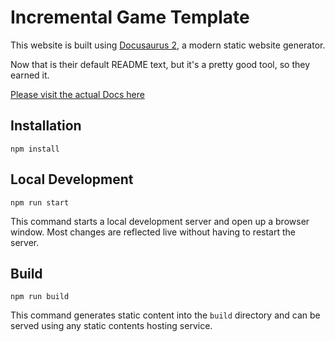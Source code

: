 # Incremental Game Template

This website is built using [Docusaurus 2](https://v2.docusaurus.io/), a modern static website generator.

Now that is their default README text, but it's a pretty good tool, so they earned it.

[Please visit the actual Docs here](https://123ishatest.github.io/incremental-game-template-website)

## Installation

```console
npm install
```

## Local Development

```console
npm run start
```

This command starts a local development server and open up a browser window. Most changes are reflected live without having to restart the server.

## Build

```console
npm run build
```

This command generates static content into the `build` directory and can be served using any static contents hosting service.
